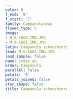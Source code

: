 ```yaml
---
color: B
f_end: '8'
f_start: '7'
family: Campanulaceae
flower_type: C
image:
- M_6-1663_IMG.JPG
- M_6-1661_IMG.JPG
latin: Campanula scheuchzeri
lead: M_6-1663_IMG.JPG
lead_sample: false
name: index.en
order: Campanula
parallel: false
petals: '5'
petals_joined: false
star_shape: false
title: Campanula scheuchzeri
---
```

